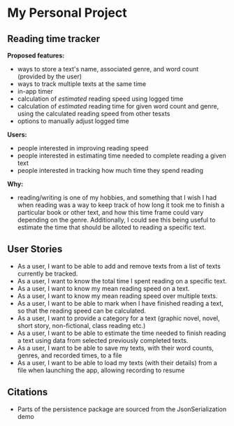 # My Personal Project

## Reading time tracker

**Proposed features:**
- ways to store a text's name, associated genre, and
word count (provided by the user)
- ways to track multiple texts at the same time
- in-app timer
- calculation of *estimated* reading speed using logged time
- calculation of *estimated* reading time for given word count and genre, using
the calculated reading speed from other tesxts
- options to manually adjust logged time

**Users:**

- people interested in improving reading speed
- people interested in estimating time needed to complete
reading a given text
- people interested in tracking how much time they spend reading

**Why:**

* reading/writing is one of my hobbies, and something that I wish
I had when reading was a way to keep track of how long it took me to finish
a particular book or other text, and how this time frame could vary depending on the genre.
Additionally, I could see this being useful to estimate the time that should be alloted
to reading a specific text.

## User Stories

- As a user, I want to be able to add and 
remove texts from a list of texts currently be tracked.
- As a user, I want to know the total time I spent reading
on a specific text.
- As a user, I want to know my mean reading speed on a text.
- As a user, I want to know my mean reading
speed over multiple texts.
- As a user, I want to be able to mark when I have finished reading
a text, so that the reading speed can be calculated.
- As a user, I want to provide a category for a text
(graphic novel, novel, short story, non-fictional, class reading etc.)
- As a user, I want to be able to estimate the time 
needed to finish reading a text using data 
from selected previously completed texts.
- As a user, I want to be able to save my texts, with their word counts, genres, and recorded times, to a file
- As a user, I want to be able to load my texts (with their details) from a file when launching the app, allowing
recording to resume

## Citations

- Parts of the persistence package are sourced from the JsonSerialization demo